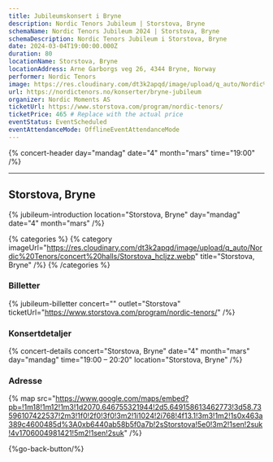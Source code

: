```yaml
---
title: Jubileumskonsert i Bryne
description: Nordic Tenors Jubileum | Storstova, Bryne
schemaName: Nordic Tenors Jubileum 2024 | Storstova, Bryne
schemaDescription: Nordic Tenors Jubileum i Storstova, Bryne
date: 2024-03-04T19:00:00.000Z
duration: 80
locationName: Storstova, Bryne
locationAddress: Arne Garborgs veg 26, 4344 Bryne, Norway
performer: Nordic Tenors
image: https://res.cloudinary.com/dt3k2apqd/image/upload/q_auto/Nordic%20Tenors/OG%20images/Jubileum/Bryne_kz9kcz.webp
url: https://nordictenors.no/konserter/bryne-jubileum
organizer: Nordic Moments AS
ticketUrl: https://www.storstova.com/program/nordic-tenors/
ticketPrice: 465 # Replace with the actual price
eventStatus: EventScheduled
eventAttendanceMode: OfflineEventAttendanceMode
---
```


{% concert-header day="mandag" date="4" month="mars" time="19:00" /%}

---

## Storstova, Bryne

{% jubileum-introduction location="Storstova, Bryne" day="mandag" date="4" month="mars" /%}

{% categories %}
{% category imageUrl="https://res.cloudinary.com/dt3k2apqd/image/upload/q_auto/Nordic%20Tenors/concert%20halls/Storstova_hcljzz.webp" title="Storstova, Bryne" /%}
{% /categories %}

### Billetter

{% jubileum-billetter concert="" outlet="Storstova" ticketUrl="https://www.storstova.com/program/nordic-tenors/" /%}

### Konsertdetaljer

{% concert-details concert="Storstova, Bryne" date="4" month="mars" day="mandag" time="19:00 – 20:20" location="Storstova, Bryne" /%}

### Adresse

{% map src="https://www.google.com/maps/embed?pb=!1m18!1m12!1m3!1d2070.646755321944!2d5.649158613462773!3d58.73596107422537!2m3!1f0!2f0!3f0!3m2!1i1024!2i768!4f13.1!3m3!1m2!1s0x463a389c4600485d%3A0xb6440ab58b5f0a7b!2sStorstova!5e0!3m2!1sen!2suk!4v1706004981421!5m2!1sen!2suk" /%}

{%go-back-button/%}

